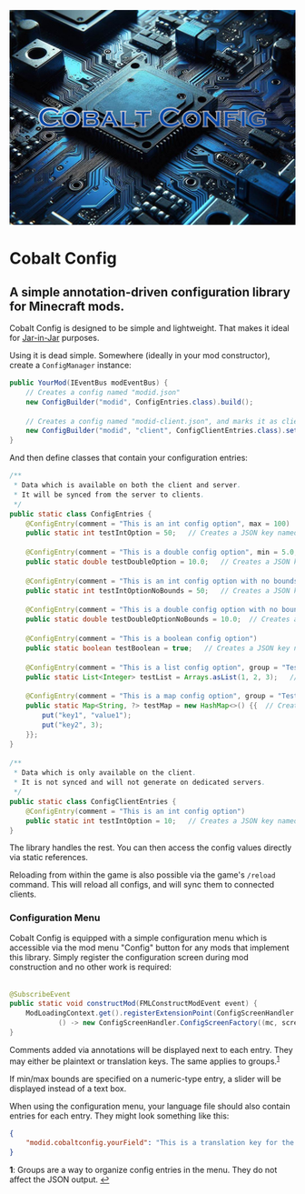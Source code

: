 ![Cobalt Config Logo](logo.png)

# Cobalt Config

## A simple annotation-driven configuration library for Minecraft mods.

Cobalt Config is designed to be simple and lightweight. That makes it ideal
for [Jar-in-Jar](https://docs.neoforged.net/neogradle/docs/dependencies/jarinjar) purposes.

Using it is dead simple. Somewhere (ideally in your mod constructor), create a `ConfigManager` instance:

```java
public YourMod(IEventBus modEventBus) {
	// Creates a config named "modid.json"
	new ConfigBuilder("modid", ConfigEntries.class).build();

	// Creates a config named "modid-client.json", and marks it as client-only
	new ConfigBuilder("modid", "client", ConfigClientEntries.class).setClientOnly(true).build();
}
```

And then define classes that contain your configuration entries:

```java
/**
 * Data which is available on both the client and server.
 * It will be synced from the server to clients.
 */
public static class ConfigEntries {
	@ConfigEntry(comment = "This is an int config option", max = 100)
	public static int testIntOption = 50;   // Creates a JSON key named "testIntOption" with a default value of 50

	@ConfigEntry(comment = "This is a double config option", min = 5.0, max = 15.0)
	public static double testDoubleOption = 10.0;   // Creates a JSON key named "testDoubleOption" with a default value of 10.0

	@ConfigEntry(comment = "This is an int config option with no bounds")
	public static int testIntOptionNoBounds = 50;   // Creates a JSON key named "testIntOptionNoBounds" with a default value of 50

	@ConfigEntry(comment = "This is a double config option with no bounds")
	public static double testDoubleOptionNoBounds = 10.0;  // Creates a JSON key named "testDoubleOptionNoBounds" with a default value of 10.0

	@ConfigEntry(comment = "This is a boolean config option")
	public static boolean testBoolean = true;   // Creates a JSON key named "testBoolean" with a default value of true

	@ConfigEntry(comment = "This is a list config option", group = "Test Group")
	public static List<Integer> testList = Arrays.asList(1, 2, 3);   // Creates a JSON key named "testList" with a default value of [1, 2, 3]

	@ConfigEntry(comment = "This is a map config option", group = "Test Group")
	public static Map<String, ?> testMap = new HashMap<>() {{  // Creates a JSON key named "testMap" with a default value of {"key1": "value1", "key2": 3}
		put("key1", "value1");
		put("key2", 3);
	}};
}

/**
 * Data which is only available on the client.
 * It is not synced and will not generate on dedicated servers.
 */
public static class ConfigClientEntries {
	@ConfigEntry(comment = "This is an int config option")
	public static int testIntOption = 10;   // Creates a JSON key named "testIntOption" with a default value of 10
}
```

The library handles the rest. You can then access the config values directly via static references.

Reloading from within the game is also possible via the game's `/reload` command. This will reload all configs, and will
sync them to connected clients.

### Configuration Menu

Cobalt Config is equipped with a simple configuration menu which is accessible via the mod menu "Config" button for any
mods that implement this library. Simply register the configuration screen during mod construction and no other work is
required:

```java

@SubscribeEvent
public static void constructMod(FMLConstructModEvent event) {
	ModLoadingContext.get().registerExtensionPoint(ConfigScreenHandler.ConfigScreenFactory.class,
			() -> new ConfigScreenHandler.ConfigScreenFactory((mc, screen) -> CobaltConfigScreen.getScreen(screen, CobaltConfig.MOD_ID)));
}
```

Comments added via annotations will be displayed next to each entry. They may either be plaintext or translation keys.
The same applies to groups.<sup id="a1">[1](#f1)</sup>

If min/max bounds are specified on a numeric-type entry, a slider will be displayed instead of a text box.

When using the configuration menu, your language file should also contain entries for each entry. They might look
something like this:

```json
{
	"modid.cobaltconfig.yourField": "This is a translation key for the config option yourField"
}
```

<b id="f1">1</b>: Groups are a way to organize config entries in the menu. They do not affect the JSON output. [↩](#a1)